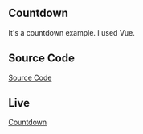 ## Countdown
It's a countdown example. I used Vue.

## Source Code
[Source Code](https://github.com/serkanc7/countdown)

## Live
[Countdown](https://countdown-vue3.netlify.app/)